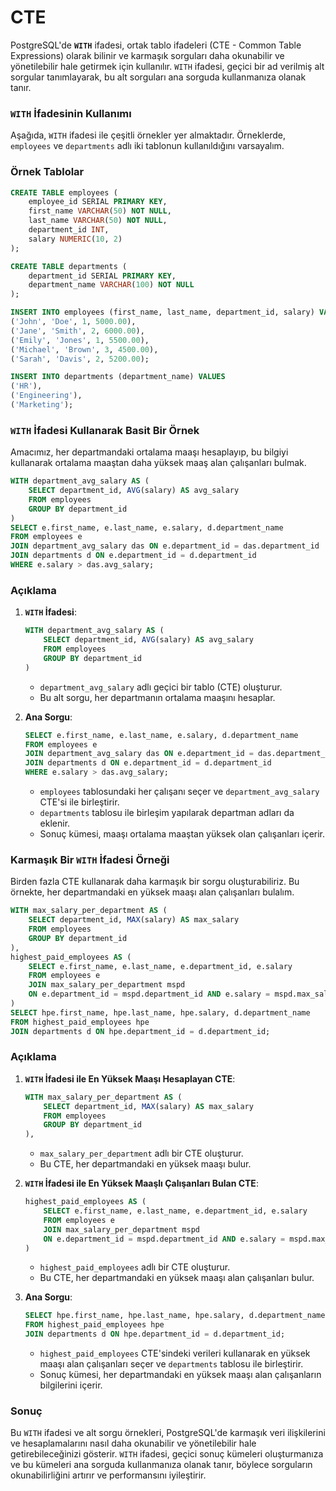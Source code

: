 # CTE

PostgreSQL'de **`WITH`** ifadesi, ortak tablo ifadeleri (CTE - Common Table Expressions) olarak bilinir ve karmaşık sorguları daha okunabilir ve yönetilebilir hale getirmek için kullanılır. `WITH` ifadesi, geçici bir ad verilmiş alt sorgular tanımlayarak, bu alt sorguları ana sorguda kullanmanıza olanak tanır.

### `WITH` İfadesinin Kullanımı

Aşağıda, `WITH` ifadesi ile çeşitli örnekler yer almaktadır. Örneklerde, `employees` ve `departments` adlı iki tablonun kullanıldığını varsayalım.

### Örnek Tablolar

```sql
CREATE TABLE employees (
    employee_id SERIAL PRIMARY KEY,
    first_name VARCHAR(50) NOT NULL,
    last_name VARCHAR(50) NOT NULL,
    department_id INT,
    salary NUMERIC(10, 2)
);

CREATE TABLE departments (
    department_id SERIAL PRIMARY KEY,
    department_name VARCHAR(100) NOT NULL
);

INSERT INTO employees (first_name, last_name, department_id, salary) VALUES
('John', 'Doe', 1, 5000.00),
('Jane', 'Smith', 2, 6000.00),
('Emily', 'Jones', 1, 5500.00),
('Michael', 'Brown', 3, 4500.00),
('Sarah', 'Davis', 2, 5200.00);

INSERT INTO departments (department_name) VALUES
('HR'),
('Engineering'),
('Marketing');
```

### `WITH` İfadesi Kullanarak Basit Bir Örnek

Amacımız, her departmandaki ortalama maaşı hesaplayıp, bu bilgiyi kullanarak ortalama maaştan daha yüksek maaş alan çalışanları bulmak.

```sql
WITH department_avg_salary AS (
    SELECT department_id, AVG(salary) AS avg_salary
    FROM employees
    GROUP BY department_id
)
SELECT e.first_name, e.last_name, e.salary, d.department_name
FROM employees e
JOIN department_avg_salary das ON e.department_id = das.department_id
JOIN departments d ON e.department_id = d.department_id
WHERE e.salary > das.avg_salary;
```

### Açıklama

1. **`WITH` İfadesi**:
   ```sql
   WITH department_avg_salary AS (
       SELECT department_id, AVG(salary) AS avg_salary
       FROM employees
       GROUP BY department_id
   )
   ```
   - `department_avg_salary` adlı geçici bir tablo (CTE) oluşturur.
   - Bu alt sorgu, her departmanın ortalama maaşını hesaplar.

2. **Ana Sorgu**:
   ```sql
   SELECT e.first_name, e.last_name, e.salary, d.department_name
   FROM employees e
   JOIN department_avg_salary das ON e.department_id = das.department_id
   JOIN departments d ON e.department_id = d.department_id
   WHERE e.salary > das.avg_salary;
   ```
   - `employees` tablosundaki her çalışanı seçer ve `department_avg_salary` CTE'si ile birleştirir.
   - `departments` tablosu ile birleşim yapılarak departman adları da eklenir.
   - Sonuç kümesi, maaşı ortalama maaştan yüksek olan çalışanları içerir.

### Karmaşık Bir `WITH` İfadesi Örneği

Birden fazla CTE kullanarak daha karmaşık bir sorgu oluşturabiliriz. Bu örnekte, her departmandaki en yüksek maaşı alan çalışanları bulalım.

```sql
WITH max_salary_per_department AS (
    SELECT department_id, MAX(salary) AS max_salary
    FROM employees
    GROUP BY department_id
),
highest_paid_employees AS (
    SELECT e.first_name, e.last_name, e.department_id, e.salary
    FROM employees e
    JOIN max_salary_per_department mspd
    ON e.department_id = mspd.department_id AND e.salary = mspd.max_salary
)
SELECT hpe.first_name, hpe.last_name, hpe.salary, d.department_name
FROM highest_paid_employees hpe
JOIN departments d ON hpe.department_id = d.department_id;
```

### Açıklama

1. **`WITH` İfadesi ile En Yüksek Maaşı Hesaplayan CTE**:
   ```sql
   WITH max_salary_per_department AS (
       SELECT department_id, MAX(salary) AS max_salary
       FROM employees
       GROUP BY department_id
   ),
   ```
   - `max_salary_per_department` adlı bir CTE oluşturur.
   - Bu CTE, her departmandaki en yüksek maaşı bulur.

2. **`WITH` İfadesi ile En Yüksek Maaşlı Çalışanları Bulan CTE**:
   ```sql
   highest_paid_employees AS (
       SELECT e.first_name, e.last_name, e.department_id, e.salary
       FROM employees e
       JOIN max_salary_per_department mspd
       ON e.department_id = mspd.department_id AND e.salary = mspd.max_salary
   )
   ```
   - `highest_paid_employees` adlı bir CTE oluşturur.
   - Bu CTE, her departmandaki en yüksek maaşı alan çalışanları bulur.

3. **Ana Sorgu**:
   ```sql
   SELECT hpe.first_name, hpe.last_name, hpe.salary, d.department_name
   FROM highest_paid_employees hpe
   JOIN departments d ON hpe.department_id = d.department_id;
   ```
   - `highest_paid_employees` CTE'sindeki verileri kullanarak en yüksek maaşı alan çalışanları seçer ve `departments` tablosu ile birleştirir.
   - Sonuç kümesi, her departmandaki en yüksek maaşı alan çalışanların bilgilerini içerir.

### Sonuç

Bu `WITH` ifadesi ve alt sorgu örnekleri, PostgreSQL'de karmaşık veri ilişkilerini ve hesaplamalarını nasıl daha okunabilir ve yönetilebilir hale getirebileceğinizi gösterir. `WITH` ifadesi, geçici sonuç kümeleri oluşturmanıza ve bu kümeleri ana sorguda kullanmanıza olanak tanır, böylece sorguların okunabilirliğini artırır ve performansını iyileştirir.